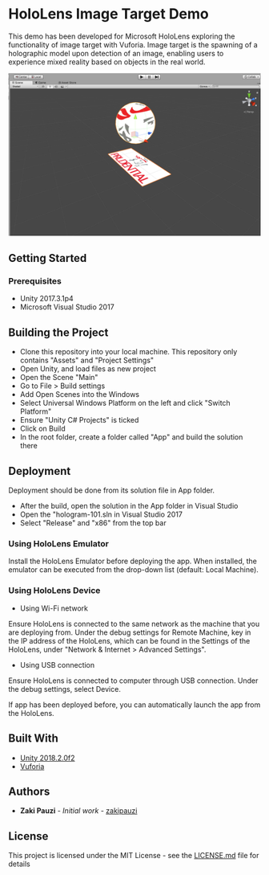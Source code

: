 # HoloLens Image Target Demo

This demo has been developed for Microsoft HoloLens exploring the functionality of image target with Vuforia. Image target is the spawning of a holographic model upon detection of an image, enabling users to experience mixed reality based on objects in the real world.

![Screenshot](Assets\Screenshot\screenshot2.png?raw=true "Screenshot")


## Getting Started

### Prerequisites

* Unity 2017.3.1p4
* Microsoft Visual Studio 2017


## Building the Project

* Clone this repository into your local machine. This repository only contains "Assets" and "Project Settings"
* Open Unity, and load files as new project
* Open the Scene "Main"
* Go to File > Build settings
* Add Open Scenes into the Windows
* Select Universal Windows Platform on the left and click "Switch Platform"
* Ensure "Unity C# Projects" is ticked
* Click on Build
* In the root folder, create a folder called "App" and build the solution there


## Deployment

Deployment should be done from its solution file in App folder.

* After the build, open the solution in the App folder in Visual Studio
* Open the "hologram-101.sln in Visual Studio 2017
* Select "Release" and "x86" from the top bar

### Using HoloLens Emulator

Install the HoloLens Emulator before deploying the app. When installed, the emulator can
be executed from the drop-down list (default: Local Machine).

### Using HoloLens Device

* Using Wi-Fi network

Ensure HoloLens is connected to the same network as the machine that you are deploying from.
Under the debug settings for Remote Machine, key in the IP address of the HoloLens, which can
be found in the Settings of the HoloLens, under "Network & Internet > Advanced Settings".

* Using USB connection

Ensure HoloLens is connected to computer through USB connection.
Under the debug settings, select Device.


If app has been deployed before, you can automatically launch the app from the HoloLens.


## Built With

* [Unity 2018.2.0f2](https://unity3d.com/)
* [Vuforia](https://www.vuforia.com/)


## Authors

* **Zaki Pauzi** - *Initial work* - [zakipauzi](https://github.com/zakipauzi)


## License

This project is licensed under the MIT License - see the [LICENSE.md](LICENSE.md) file for details
